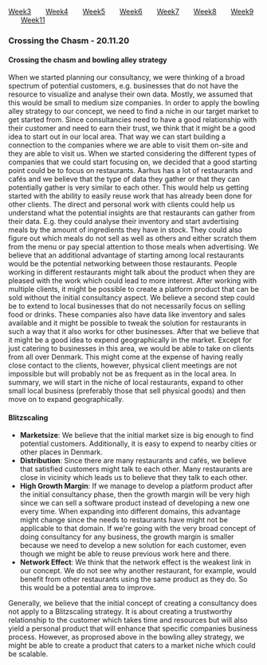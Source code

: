 [Week3](../README.md) &ensp;&ensp;&ensp; [Week4](./week4.md) &ensp;&ensp;&ensp; [Week5](./week5.md) &ensp;&ensp;&ensp; [Week6](./week6.md)
&ensp;&ensp;&ensp; [Week7](./week7.md) &ensp;&ensp;&ensp; [Week8](./week8.md) &ensp;&ensp;&ensp; [Week9](./week9.md) &ensp;&ensp;&ensp; [Week11](./week11.md)

### Crossing the Chasm - 20.11.20

#### Crossing the chasm and bowling alley strategy
When we started planning our consultancy, we were thinking of a broad spectrum of potential customers, e.g. businesses that do not have the resource to visualize and analyse their own data. Mostly, we assumed that this would be small to medium size companies. In order to apply the bowling alley strategy to our concept, we need to find a niche in our target market to get started from. Since consultancies need to have a good relationship with their customer and need to earn their trust, we think that it might be a good idea to start out in our local area. That way we can start building a connection to the companies where we are able to visit them on-site and they are able to visit us. When we started considering the different types of companies that we could start focusing on, we decided that a good starting point could be to focus on restaurants. Aarhus has a lot of restaurants and cafés and we believe that the type of data they gather or that they can potentially gather is very similar to each other. This would help us getting started with the ability to easily reuse work that has already been done for other clients. The direct and personal work with clients could help us understand what the potential insights are that restaurants can gather from their data. E.g. they could analyse their inventory and start avdertising meals by the amount of ingredients they have in stock. They could also figure out which meals do not sell as well as others and either scratch them from the menu or pay special attention to those meals when advertising. We believe that an additional advantage of starting among local restaurants would be the potential networking between those restaurants. People working in different restaurants might talk about the product when they are pleased with the work which could lead to more interest. After working with multiple clients, it might be possible to create a platform product that can be sold without the initial consultancy aspect. We believe a second step could be to extend to local businesses that do not necessarily focus on selling food or drinks. These companies also have data like inventory and sales available and it might be possible to tweak the solution for restaurants in such a way that it also works for other businesses. After that we believe that it might be a good idea to expend geographically in the market. Except for just catering to businesses in this area, we would be able to take on clients from all over Denmark. This might come at the expense of having really close contact to the clients, however, physical client meetings are not impossible but will probably not be as frequent as in the local area. In summary, we will start in the niche of local restaurants, expand to other small local business (preferably those that sell physical goods) and then move on to expand geographically. 

#### Blitzscaling

- __Marketsize__: We believe that the initial market size is big enough to find potential customers. Additionally, it is easy to expend to nearby cities or other places in Denmark. 
- __Distribution__: Since there are many restaurants and cafés, we believe that satisfied customers might talk to each other. Many restaurants are close in vicinity which leads us to believe that they talk to each other. 
- __High Growth Margin__: If we manage to develop a platform product after the initial consultancy phase, then the growth margin will be very high since we can sell a software product instead of developing a new one every time. When expanding into different domains, this advantage might change since the needs to restaurants have might not be applicable to that domain. If we're going with the very broad concept of doing consultancy for any business, the growth margin is smaller because we need to develop a new solution for each customer, even though we might be able to reuse previous work here and there. 
- __Network Effect__: We think that the network effect is the weakest link in our concept. We do not see why another restaurant, for example, would benefit from other restaurants using the same product as they do. So this would be a potential area to improve. 

Generally, we believe that the initial concept of creating a consultancy does not apply to a Blitzscaling strategy. It is about creating a trustworthy relationship to the customer which takes time and resources but will also yield a personal product that will enhance that specific companies business process. However, as proprosed above in the bowling alley strategy, we might be able to create a product that caters to a market niche which could be scalable. 


